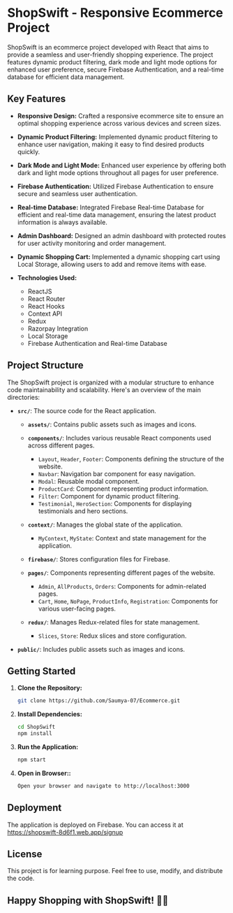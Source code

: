 # ShopSwift - Responsive Ecommerce Project

ShopSwift is an ecommerce project developed with React that aims to provide a seamless and user-friendly shopping experience. The project features dynamic product filtering, dark mode and light mode options for enhanced user preference, secure Firebase Authentication, and a real-time database for efficient data management.

## Key Features

- **Responsive Design:** Crafted a responsive ecommerce site to ensure an optimal shopping experience across various devices and screen sizes.

- **Dynamic Product Filtering:** Implemented dynamic product filtering to enhance user navigation, making it easy to find desired products quickly.

- **Dark Mode and Light Mode:** Enhanced user experience by offering both dark and light mode options throughout all pages for user preference.

- **Firebase Authentication:** Utilized Firebase Authentication to ensure secure and seamless user authentication.

- **Real-time Database:** Integrated Firebase Real-time Database for efficient and real-time data management, ensuring the latest product information is always available.

- **Admin Dashboard:** Designed an admin dashboard with protected routes for user activity monitoring and order management.

- **Dynamic Shopping Cart:** Implemented a dynamic shopping cart using Local Storage, allowing users to add and remove items with ease.

- **Technologies Used:**
  - ReactJS
  - React Router
  - React Hooks
  - Context API
  - Redux
  - Razorpay Integration
  - Local Storage
  - Firebase Authentication and Real-time Database

## Project Structure

The ShopSwift project is organized with a modular structure to enhance code maintainability and scalability. Here's an overview of the main directories:

- **`src/`**: The source code for the React application.

  - **`assets/`**: Contains public assets such as images and icons.

  - **`components/`**: Includes various reusable React components used across different pages.
    - `Layout`, `Header`, `Footer`: Components defining the structure of the website.
    - `Navbar`: Navigation bar component for easy navigation.
    - `Modal`: Reusable modal component.
    - `ProductCard`: Component representing product information.
    - `Filter`: Component for dynamic product filtering.
    - `Testimonial`, `HeroSection`: Components for displaying testimonials and hero sections.

  - **`context/`**: Manages the global state of the application.
    - `MyContext`, `MyState`: Context and state management for the application.

  - **`firebase/`**: Stores configuration files for Firebase.

  - **`pages/`**: Components representing different pages of the website.
    - `Admin`, `AllProducts`, `Orders`: Components for admin-related pages.
    - `Cart`, `Home`, `NoPage`, `ProductInfo`, `Registration`: Components for various user-facing pages.

  - **`redux/`**: Manages Redux-related files for state management.
    - `Slices`, `Store`: Redux slices and store configuration.

- **`public/`**: Includes public assets such as images and icons.

## Getting Started

1. **Clone the Repository:**
   ```bash
   git clone https://github.com/Saumya-07/Ecommerce.git
2. **Install Dependencies:**
   ```bash
   cd ShopSwift
   npm install
3. **Run the Application:**
   ```bash
   npm start
4. **Open in Browser::**
   ```bash
   Open your browser and navigate to http://localhost:3000

## Deployment
The application is deployed on Firebase. You can access it at https://shopswift-8d6f1.web.app/signup

## License
This project is for learning purpose. Feel free to use, modify, and distribute the code.

## Happy Shopping with ShopSwift! 🛒✨